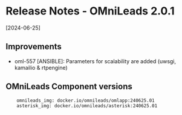 # Release Notes - OMniLeads 2.0.1

[2024-06-25]

## Improvements

- oml-557 [ANSIBLE]: Parameters for scalability are added (uwsgi, kamailio & rtpengine)

## OMniLeads Component versions

```
    omnileads_img: docker.io/omnileads/omlapp:240625.01
    asterisk_img: docker.io/omnileads/asterisk:240625.01
```
